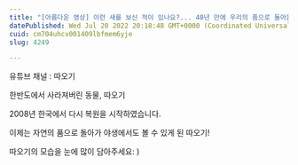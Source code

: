 ```yaml
---
title: "[아름다운 영상] 이런 새를 보신 적이 있나요?... 40년 만에 우리의 품으로 돌아온 따오기"
datePublished: Wed Jul 20 2022 20:18:48 GMT+0000 (Coordinated Universal Time)
cuid: cm704uhcv001409lbfmem6yje
slug: 4249

---
```



유튜브 채널 : 따오기

한반도에서 사라져버린 동물, 따오기

2008년 한국에서 다시 복원을 시작하였습니다.

이제는 자연의 품으로 돌아가 야생에서도 볼 수 있게 된 따오기!

따오기의 모습을 눈에 많이 담아주세요: )